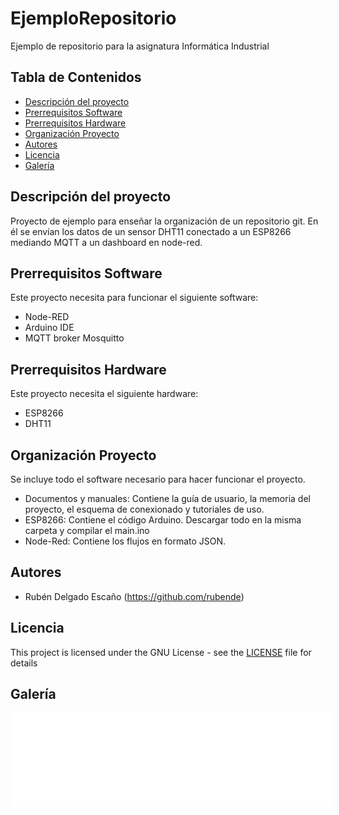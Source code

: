 # EjemploRepositorio
Ejemplo de repositorio para la asignatura Informática Industrial

## Tabla de Contenidos
* [Descripción del proyecto](#descripción-del-proyecto)
* [Prerrequisitos Software](#prerrequisitos-software)
* [Prerrequisitos Hardware](#prerrequisitos-hardware)
* [Organización Proyecto](#organización-proyecto)
* [Autores](#autores)
* [Licencia](#licencia)
* [Galería](#galería)

## Descripción del proyecto
Proyecto de ejemplo para enseñar la organización de un repositorio git. 
En él se envían los datos de un sensor DHT11 conectado a un ESP8266 mediando MQTT a un dashboard en node-red.

## Prerrequisitos Software
Este proyecto necesita para funcionar el siguiente software:
  - Node-RED
  - Arduino IDE
  - MQTT broker Mosquitto

## Prerrequisitos Hardware
Este proyecto necesita el siguiente hardware:
  - ESP8266
  - DHT11

## Organización Proyecto
Se incluye todo el software necesario para hacer funcionar el proyecto.
  - Documentos y manuales: Contiene la guía de usuario, la memoria del proyecto, el esquema de conexionado y tutoriales de uso.
  - ESP8266: Contiene el código Arduino. Descargar todo en la misma carpeta y compilar el main.ino
  - Node-Red: Contiene los flujos en formato JSON. 

## Autores
  - Rubén Delgado Escaño (https://github.com/rubende)


## Licencia
This project is licensed under the GNU License - see the [LICENSE](LICENSE) file for details

## Galería
<embed src="/Documentos y manuales/esquema_conexion.pdf" width="512"> 